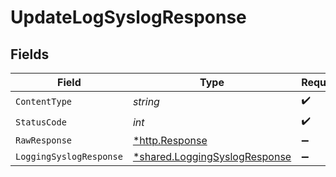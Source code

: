 # UpdateLogSyslogResponse


## Fields

| Field                                                                         | Type                                                                          | Required                                                                      | Description                                                                   |
| ----------------------------------------------------------------------------- | ----------------------------------------------------------------------------- | ----------------------------------------------------------------------------- | ----------------------------------------------------------------------------- |
| `ContentType`                                                                 | *string*                                                                      | :heavy_check_mark:                                                            | N/A                                                                           |
| `StatusCode`                                                                  | *int*                                                                         | :heavy_check_mark:                                                            | N/A                                                                           |
| `RawResponse`                                                                 | [*http.Response](https://pkg.go.dev/net/http#Response)                        | :heavy_minus_sign:                                                            | N/A                                                                           |
| `LoggingSyslogResponse`                                                       | [*shared.LoggingSyslogResponse](../../models/shared/loggingsyslogresponse.md) | :heavy_minus_sign:                                                            | OK                                                                            |